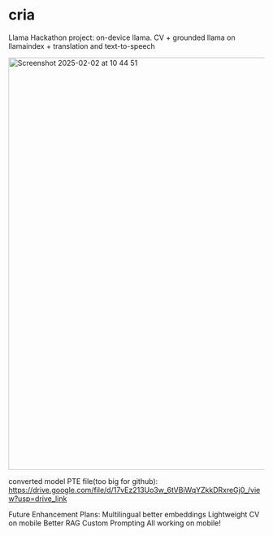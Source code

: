 # cria
Llama Hackathon project: on-device llama. CV + grounded llama on llamaindex + translation and text-to-speech

<img width="811" alt="Screenshot 2025-02-02 at 10 44 51" src="https://github.com/user-attachments/assets/d410dd56-a73f-4214-aa2b-242e3b2660c6" />

converted model PTE file(too big for github): https://drive.google.com/file/d/17vEz213Uo3w_6tVBiWqYZkkDRxreGj0_/view?usp=drive_link

Future Enhancement Plans:
Multilingual better embeddings
Lightweight CV on mobile 
Better RAG 
Custom Prompting
All working on mobile!


